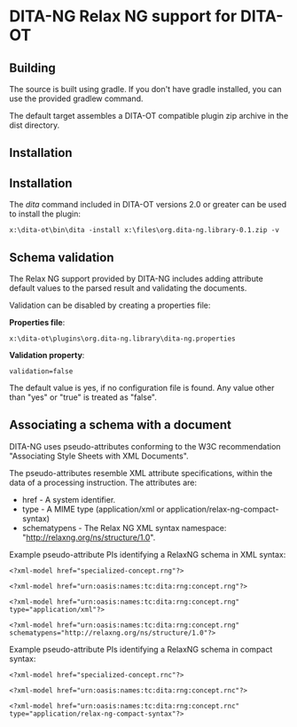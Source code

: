 # DITA-NG Relax NG support for DITA-OT

## Building

The source is built using gradle. If you don't have gradle installed, you can use the provided gradlew command.

The default target assembles a DITA-OT compatible plugin zip archive in the dist directory.

## Installation

## Installation

The *dita* command included in DITA-OT versions 2.0 or greater can be used to install the plugin:


```
x:\dita-ot\bin\dita -install x:\files\org.dita-ng.library-0.1.zip -v
```

## Schema validation

The Relax NG support provided by DITA-NG includes adding attribute default values to the parsed result and validating the documents.

Validation can be disabled by creating a properties file:

**Properties file**:

```
x:\dita-ot\plugins\org.dita-ng.library\dita-ng.properties
```

**Validation property**:

```
validation=false
```

The default value is yes, if no configuration file is found. Any value other than "yes" or "true" is treated as "false".

## Associating a schema with a document

DITA-NG uses pseudo-attributes conforming to the W3C recommendation
"Associating Style Sheets with XML Documents".

The pseudo-attributes resemble XML attribute specifications, within
the data of a processing instruction. The attributes are:

* href - A system identifier.
* type - A MIME type (application/xml or application/relax-ng-compact-syntax)
* schematypens - The Relax NG XML syntax namespace: "http://relaxng.org/ns/structure/1.0". 

Example pseudo-attribute PIs identifying a RelaxNG schema in XML syntax:

```
<?xml-model href="specialized-concept.rng"?>

<?xml-model href="urn:oasis:names:tc:dita:rng:concept.rng"?>

<?xml-model href="urn:oasis:names:tc:dita:rng:concept.rng" type="application/xml"?>

<?xml-model href="urn:oasis:names:tc:dita:rng:concept.rng" schematypens="http://relaxng.org/ns/structure/1.0"?>
```

Example pseudo-attribute PIs identifying a RelaxNG schema in compact syntax:

```
<?xml-model href="specialized-concept.rnc"?>

<?xml-model href="urn:oasis:names:tc:dita:rng:concept.rnc"?>

<?xml-model href="urn:oasis:names:tc:dita:rng:concept.rnc" type="application/relax-ng-compact-syntax"?>
```
